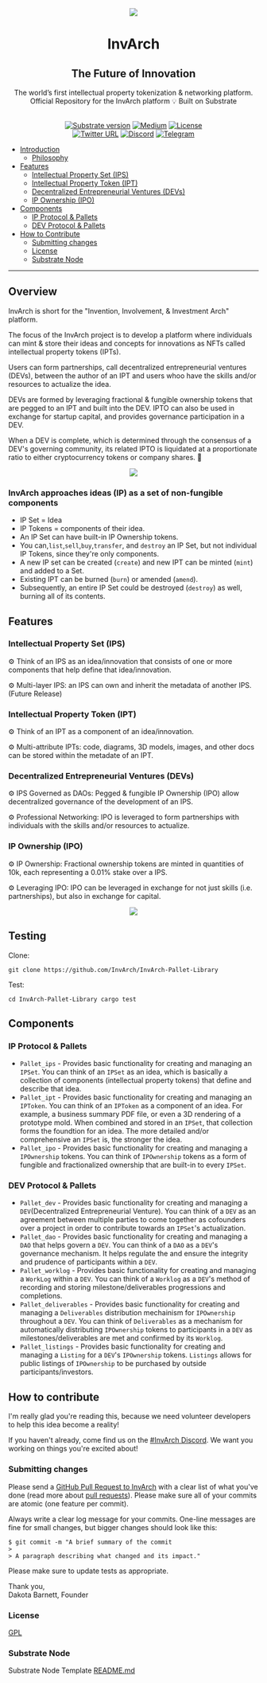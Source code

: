 <div align="center">
<img src="https://github.com/InvArch/brand/blob/main/InvArch-logo-dark/cover.png">
</div>

<div align="Center">
<h1>InvArch</h1>
<h2> The Future of Innovation </h2>
The world’s first intellectual property tokenization & networking platform.
<br>
Official Repository for the InvArch platform 💡
Built on Substrate 

<br>  
<br>

[![Substrate version](https://img.shields.io/badge/Substrate-v3.0.0-E6007A?logo=Parity%20Substrate)](https://github.com/paritytech/substrate/releases/tag/v3.0.0)
[![Medium](https://img.shields.io/badge/Medium-InvArch-E6007A?logo=medium)](https://invarch.medium.com/)
[![License](https://img.shields.io/github/license/InvArch/InvArch?color=E6007A)](https://github.com/InvArch/InvArch/blob/main/LICENSE)
 <br />
[![Twitter URL](https://img.shields.io/twitter/url?style=social&url=https%3A%2F%2Ftwitter.com%2FInvArch)](https://twitter.com/InvArchNetwork)
[![Discord](https://img.shields.io/badge/Discord-gray?logo=discord)](https://discord.gg/J3hapvrpZJ)
[![Telegram](https://img.shields.io/badge/Telegram-gray?logo=telegram)]()
</div>

<!-- TOC -->

- [Introduction](##-Overview)
  - [Philosophy](###-InvArch-approaches-ideas-(IP)-as-a-set-of-non-fungible-components)
- [Features](##-Features)
  - [Intellectual Property Set (IPS)](###-Intellectual-Property-Set-IPS)
  - [Intellectual Property Token (IPT)](###-Intellectual-Property-Token-IPT)
  - [Decentralized Entrepreneurial Ventures (DEVs)](###-Decentralized-Entrepreneurial-Ventures-DEVs)
  - [IP Ownership (IPO)](###-IP-Ownership-IPO)
- [Components](##-Components)
  - [IP Protocol & Pallets](###-IP-Protocol-&-Pallets)
  - [DEV Protocol & Pallets](###-DEV-Protocol-&-Pallets)
- [How to Contribute](##-How-to-contribute)
  - [Submitting changes](###-Submitting-changes)
  - [License](###-License)
  - [Substrate Node](###-Substrate-Node)

<!-- /TOC -->
---
## Overview

InvArch is short for the "Invention, Involvement, & Investment Arch" platform.

The focus of the InvArch project is to develop a platform where individuals can mint & store their ideas and concepts for innovations as NFTs called
intellectual property tokens (IPTs). 

Users can form partnerships, call decentralized entrepreneurial ventures (DEVs), between the author of an IPT and 
users whoo have the skills and/or resources to actualize the idea. 

DEVs are formed by leveraging fractional & fungible ownership tokens that are pegged to an IPT and built into the DEV. IPTO can also be used 
in exchange for startup capital, and provides governance participation in a DEV. 

When a DEV is complete, which is determined through the consensus of a DEV's governing community, its related IPTO is liquidated at a proportionate
ratio to either cryptocurrency tokens or company shares. 🚀

<div align="center">
<img src="https://i.ibb.co/hFM47Qh/Screen-Shot-2021-09-11-at-4-39-30-PM.png" style="align-center">
</div>

### InvArch approaches ideas (IP) as a set of non-fungible components 
* IP Set = Idea
* IP Tokens  = components of their idea. 
* An IP Set can have built-in IP Ownership tokens. 
* You can,`list`,`sell`,`buy`,`transfer`, and `destroy` an IP Set, but not individual IP Tokens, since they're only components. 
* A new IP set can be created (`create`) and new IPT can be minted (`mint`) and added to a Set.
* Existing IPT can be burned (`burn`) or amended (`amend`). 
* Subsequently, an entire IP Set could be destroyed (`destroy`) as well, burning all of its contents.

## Features

### Intellectual Property Set (IPS)

⚙️   Think of an IPS as an idea/innovation that consists of one or more components that help define that idea/innovation.

⚙️   Multi-layer IPS: an IPS can own and inherit the metadata of another IPS. (Future Release)

### Intellectual Property Token (IPT)

⚙️   Think of an IPT as a component of an idea/innovation.

⚙️   Multi-attribute IPTs: code, diagrams, 3D models, images, and other docs can be stored within the metadate of an IPT.

### Decentralized Entrepreneurial Ventures (DEVs)

⚙️   IPS Governed as DAOs: Pegged & fungible IP Ownership (IPO) allow decentralized governance of the development of an IPS.

⚙️   Professional Networking: IPO is leveraged to form partnerships with individuals with the skills and/or resources to actualize.

### IP Ownership (IPO)

⚙️   IP Ownership: Fractional ownership tokens are minted in quantities of 10k, each representing a 0.01% stake over a IPS.

⚙️   Leveraging IPO: IPO can be leveraged in exchange for not just skills (i.e. partnerships), but also in exchange for capital.

<div align="center">
<img src="https://i.ibb.co/7NKWDM6/Screen-Shot-2021-08-28-at-5-41-35-PM.png" style="align-center">
</div>

## Testing

Clone:

`git clone https://github.com/InvArch/InvArch-Pallet-Library`

Test:

`cd InvArch-Pallet-Library
cargo test`

## Components

### IP Protocol & Pallets
* `Pallet_ips` - Provides basic functionality for creating and managing an `IPSet`. You can think of an `IPSet` as an idea, which is basically a collection of components (intellectual property tokens) that define and describe that idea.
* `Pallet_ipt` - Provides basic functionality for creating and managing an `IPToken`. You can think of an `IPToken` as a component of an idea. For example, a business summary PDF file, or even a 3D rendering of a prototype mold. When combined and stored in an `IPSet`, that collection forms the foundtion for an idea. The more detailed and/or comprehensive an `IPSet` is, the stronger the idea.
* `Pallet_ipo` - Provides basic functionality for creating and managing a `IPOwnership` tokens. You can think of `IPOwnership` tokens as a form of fungible and fractionalized ownership that are built-in to every `IPSet`. 

### DEV Protocol & Pallets
* `Pallet_dev` - Provides basic functionality for creating and managing a `DEV`(Decentralized Entrepreneurial Venture). You can think of a `DEV` as an agreement between multiple parties to come together as cofounders over a project in order to contribute towards an `IPSet`'s actualization.
* `Pallet_dao` - Provides basic functionality for creating and managing a `DAO` that helps govern a `DEV`. You can think of a `DAO` as a `DEV`'s governance mechanism. It helps regulate the and ensure the integrity and prudence of participants within a `DEV`.
* `Pallet_worklog` - Provides basic functionality for creating and managing a `WorkLog` within a `DEV`. You can think of a `Worklog` as a `DEV`'s method of recording and storing milestone/deliverables progressions and completions.
* `Pallet_deliverables` - Provides basic functionality for creating and managing a `Deliverables` distribution mechainism for `IPOwnership` throughout a `DEV`. You can think of `Deliverables` as a mechanism for automatically distributing `IPOwnership` tokens to participants in a `DEV` as milestones/deliverables are met and confirmed by its `Worklog`.
* `Pallet_listings` - Provides basic functionality for creating and managing a `Listing` for a `DEV`'s `IPOwnership` tokens. `Listings` allows for public listings of `IPOwnership` to be purchased by outside participants/investors.

## How to contribute

I'm really glad you're reading this, because we need volunteer developers to help this idea become a reality!

If you haven't already, come find us on the [#InvArch Discord](https://discord.gg/J3hapvrpZJ). We want you working on things you're excited about!

### Submitting changes

Please send a [GitHub Pull Request to InvArch](https://github.com/InvArch/InvArch/pull/new/master) with a clear list of what you've done (read more about [pull requests](http://help.github.com/pull-requests/)). Please make sure all of your commits are atomic (one feature per commit).

Always write a clear log message for your commits. One-line messages are fine for small changes, but bigger changes should look like this:

    $ git commit -m "A brief summary of the commit
    > 
    > A paragraph describing what changed and its impact."
    
Please make sure to update tests as appropriate.


Thank you,<br>
Dakota Barnett, Founder



### License
[GPL](https://github.com/InvArch/InvArch/blob/main/LICENSE)

### Substrate Node
Substrate Node Template [README.md](https://github.com/substrate-developer-hub/substrate-node-template/blob/tutorials/solutions/build-a-dapp-v3%2B1/README.md)
